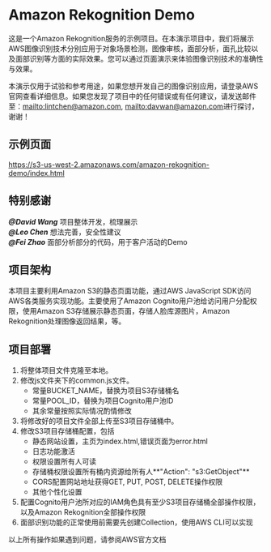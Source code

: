 # Amazon Rekognition Demo

这是一个Amazon Rekognition服务的示例项目。在本演示项目中，我们将展示AWS图像识别技术分别应用于对象场景检测，图像审核，面部分析，面孔比较以及面部识别等方面的实际效果。您可以通过页面演示来体验图像识别技术的准确性与效果。

本演示仅用于试验和参考用途，如果您想开发自己的图像识别应用，请登录AWS官网查看详细信息。如果您发现了项目中的任何错误或有任何建议，请发送邮件至：<mailto:lintchen@amazon.com>, <mailto:davwan@amazon.com>进行探讨，谢谢！

## 示例页面

<https://s3-us-west-2.amazonaws.com/amazon-rekognition-demo/index.html>

## 特别感谢

***@David Wang***	项目整体开发，梳理展示  
***@Leo Chen***	想法完善，安全性建议  
***@Fei Zhao***	面部分析部分的代码，用于客户活动的Demo  

## 项目架构

本项目主要利用Amazon S3的静态页面功能，通过AWS JavaScript SDK访问AWS各类服务实现功能。主要使用了Amazon Cognito用户池给访问用户分配权限，使用Amazon S3存储展示静态页面，存储人脸库源图片，Amazon Rekognition处理图像返回结果，等。

## 项目部署

1. 将整体项目文件克隆至本地。
2. 修改js文件夹下的common.js文件。
	- 常量BUCKET_NAME，替换为项目S3存储桶名
	- 常量POOL_ID，替换为项目Cognito用户池ID
	- 其余常量按照实际情况酌情修改
3. 将修改好的项目文件全部上传至S3项目存储桶中。
4. 修改S3项目存储桶配置，包括
	- 静态网站设置，主页为index.html,错误页面为error.html
	- 日志功能激活
	- 权限设置所有人可读
	- 存储桶权限设置所有桶内资源给所有人**"Action": "s3:GetObject"**
	- CORS配置网站地址获得GET, PUT, POST, DELETE操作权限
	- 其他个性化设置
5. 配置Cognito用户池所对应的IAM角色具有至少S3项目存储桶全部操作权限，以及Amazon Rekognition全部操作权限
6. 面部识别功能的正常使用前需要先创建Collection，使用AWS CLI可以实现

以上所有操作如果遇到问题，请参阅AWS官方文档
